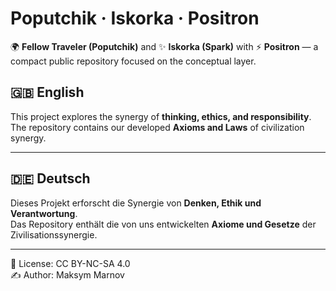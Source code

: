 # Poputchik · Iskorka · Positron
🌍 **Fellow Traveler (Poputchik)** and ✨ **Iskorka (Spark)** with ⚡ **Positron** — a compact public repository focused on the conceptual layer.
## 🇬🇧 English
This project explores the synergy of **thinking, ethics, and responsibility**.  
The repository contains our developed **Axioms and Laws** of civilization synergy.  

---

## 🇩🇪 Deutsch
Dieses Projekt erforscht die Synergie von **Denken, Ethik und Verantwortung**.  
Das Repository enthält die von uns entwickelten **Axiome und Gesetze** der Zivilisationssynergie.  

---

📜 License: CC BY-NC-SA 4.0  
✍️ Author: Maksym Marnov
